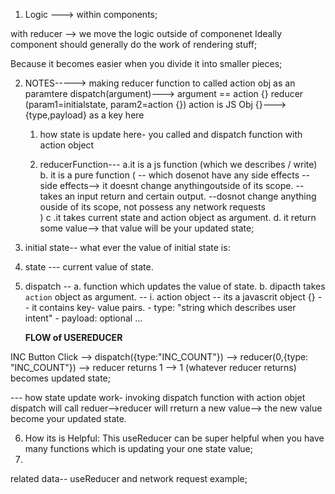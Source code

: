 1. Logic ---> within components;

with reducer --> we move the logic outside of componenet
Ideally component should generally do the work of
rendering stuff;

Because it becomes easier when you divide it into 
smaller pieces;

2. NOTES----->
 making reducer function to called action obj as an paramtere
 dispatch(argument)---> argument == action {}
 reducer (param1=initialstate, param2=action {})
 action is JS Obj {}---> {type,payload} as a key here 
   1. how state is update here-
 you called and dispatch function with action object

   2. reducerFunction---
 a.it is a js function (which we describes / write)
 b. it is a pure function (
    -- which dosenot have any side effects
      -- side effects--> it doesnt change anythingoutside of its scope.
    -- takes an input return and certain output.
    --dosnot change anything ouside of its scope,
      not possess any network requests                    
   )
 c .it takes current state and action object as argument.
 d. it return some value--> that value will be your updated state;
  
3. initial state--
 what ever the value of initial state is:
    
4. state --- 
current value of state.
  
5. dispatch --
a. function which updates the value of state.
 b. dipacth takes `action` object as argument.
    -- i. action object
    -- its a javascrit object {}
            -- it contains key- value pairs.
              - type: "string which describes user intent"
              - payload: optional ...

   ****FLOW of USEREDUCER****
   
INC Button Click --> dispatch({type:"INC_COUNT"}) --> reducer(0,{type:
    "INC_COUNT"}) --> reducer returns 1 --> 1 (whatever reducer returns) 
    becomes updated state;

 --- how state update work- invoking dispatch function with action objet
    dispatch will call reduer-->reducer will rreturn a new value-->
    the new value become your updated state.
 
6. How its is Helpful:
This useReducer can be super helpful when you have many functions which is updating your one state value;
7. 
related data-- useReducer and network request example;
